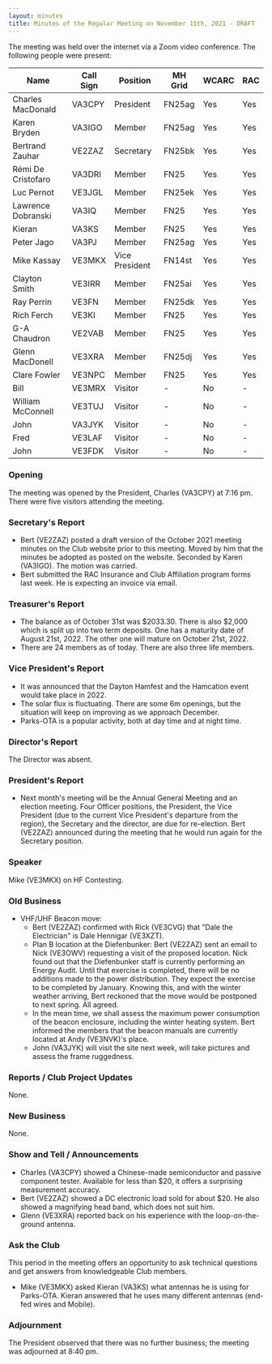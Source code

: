 ```yaml
---
layout: minutes
title: Minutes of the Regular Meeting on November 15th, 2021 - DRAFT
---
```

The meeting was held over the internet via a Zoom video conference.
The following people were present:

| Name                   | Call Sign  | Position         | MH Grid | WCARC | RAC |
|------------------------|------------|------------------|---------|-------|-----|
| Charles MacDonald      | VA3CPY     | President        | FN25ag  | Yes   | Yes |
| Karen Bryden           | VA3IGO     | Member           | FN25ag  | Yes   | Yes |
| Bertrand Zauhar        | VE2ZAZ     | Secretary        | FN25bk  | Yes   | Yes |
| Rémi De Cristofaro     | VA3DRI     | Member           | FN25    | Yes   | Yes |    
| Luc Pernot             | VE3JGL     | Member           | FN25ek  | Yes   | Yes |
| Lawrence Dobranski     | VA3IQ      | Member           | FN25    | Yes   | Yes |
| Kieran                 | VA3KS      | Member           | FN25    | Yes   | Yes |
| Peter Jago             | VA3PJ      | Member           | FN25ag  | Yes   | Yes |
| Mike Kassay            | VE3MKX     | Vice President   | FN14st  | Yes   | Yes |
| Clayton Smith          | VE3IRR     | Member           | FN25ai  | Yes   | Yes |
| Ray Perrin             | VE3FN      | Member           | FN25dk  | Yes   | Yes |
| Rich Ferch             | VE3KI      | Member           | FN25    | Yes   | Yes |
| G-A Chaudron           | VE2VAB     | Member           | FN25    | Yes   | Yes |
| Glenn MacDonell        | VE3XRA     | Member           | FN25dj  | Yes   | Yes |
| Clare Fowler           | VE3NPC     | Member           | FN25    | Yes   | Yes |
| Bill                   | VE3MRX     | Visitor          |   -     | No    |  -  |
| William McConnell      | VE3TUJ     | Visitor          |   -     | No    |  -  |
| John                   | VA3JYK     | Visitor          |   -     | No    |  -  |          
| Fred                   | VE3LAF     | Visitor          |   -     | No    |  -  |      
| John                   | VE3FDK     | Visitor          |   -     | No    |  -  |          


### Opening
The meeting was opened by the President, Charles (VA3CPY) at 7:16 pm.
There were five visitors attending the meeting.

### Secretary's Report
- Bert (VE2ZAZ) posted a draft version of the October 2021 meeting minutes on the Club website prior to this meeting. Moved by him that the minutes be adopted as posted on the website. Seconded by Karen (VA3IGO). The motion was carried.
- Bert submitted the RAC Insurance and Club Affiliation program forms last week. He is expecting an invoice via email.

### Treasurer's Report
- The balance as of October 31st was $2033.30. There is also $2,000 which is split up into two term deposits. One has a maturity date of August 21st, 2022. The other one will mature on October 21st, 2022.
- There are 24 members as of today. There are also three life members.

### Vice President's Report
- It was announced that the Dayton Hamfest and the Hamcation event would take place in 2022.
- The solar flux is fluctuating. There are some 6m openings, but the situation will keep on improving as we approach December.
- Parks-OTA is a popular activity, both at day time and at night time.

### Director's Report
The Director was absent.

### President's Report
- Next month's meeting will be the Annual General Meeting and an election meeting. Four Officer positions, the President, the Vice President (due to the current Vice President's departure from the region), the Secretary and the director, are due for re-election. Bert (VE2ZAZ) announced during the meeting that he would run again for the Secretary position.

### Speaker
Mike (VE3MKX) on HF Contesting.

### Old Business
- VHF/UHF Beacon move:
  - Bert (VE2ZAZ) confirmed with Rick (VE3CVG) that "Dale the Electrician" is Dale Hennigar (VE3XZT).
  - Plan B location at the Diefenbunker: Bert (VE2ZAZ) sent an email to Nick (VE3OWV) requesting a visit of the proposed location. Nick found out that the Diefenbunker staff is currently performing an Energy Audit. Until that exercise is completed, there will be no additions made to the power distribution. They expect the exercise to be completed by January. Knowing this, and with the winter weather arriving, Bert reckoned that the move would be postponed to next spring. All agreed.
  - In the mean time, we shall assess the maximum power consumption of the beacon enclosure, including the winter heating system.
Bert informed the members that the beacon manuals are currently located at Andy (VE3NVK)'s place.
  - John (VA3JYK) will visit the site next week, will take pictures and assess the frame ruggedness.

### Reports / Club Project Updates
None.

### New Business
None.

### Show and Tell / Announcements
- Charles (VA3CPY) showed a Chinese-made semiconductor and passive component tester. Available for less than $20, it offers a surprising measurement accuracy.
- Bert (VE2ZAZ) showed a DC electronic load sold for about $20. He also showed a magnifying head band, which does not suit him.
- Glenn (VE3XRA) reported back on his experience with the loop-on-the-ground antenna.  

### Ask the Club
This period in the meeting offers an opportunity to ask technical questions and get answers from knowledgeable Club members.
- Mike (VE3MKX) asked Kieran (VA3KS) what antennas he is using for Parks-OTA. Kieran answered that he uses many different antennas (end-fed wires and Mobile).

### Adjournment
The President observed that there was no further business; the meeting was adjourned at 8:40 pm.

